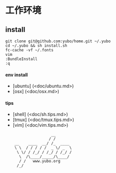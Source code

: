 # 工作环境

## install
```shell
git clone git@github.com:yubo/home.git ~/.yubo
cd ~/.yubo && sh install.sh
fc-cache -vf ~/.fonts
vim
:BundleInstall
:q
```

#### env install
  * [ubuntu] (<doc/ubuntu.md>)
  * [osx] (<doc/osx.md>)

#### tips
  * [shell] (<doc/sh.tips.md>)
  * [tmux] (<doc/tmux.tips.md>)
  * [vim] (<doc/vim.tips.md>)
	
```
                    __
                   / /
    __    ____  __/ /_  ____ 
    \ \  / / / / /  _ \/ _  \
     \ \/ / /_/ / /_/ / /_/ /
      \  /\____/_____/\____/
      / /   www.yubo.org
     /_/
```
